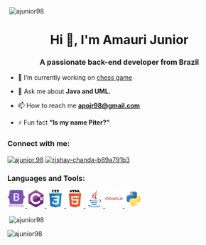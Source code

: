 <p>&nbsp;<img align="center" widht="100" height="400" src="https://gestaodeclinicas.ajmed.com.br/wp-content/uploads/2020/02/developer-dribbble.gif" alt="ajunior98"/></p>
<h1 align="center">Hi 👋, I'm Amauri Junior</h1>
<h3 align="center">A passionate back-end developer from Brazil</h3>


- 🔭 I’m currently working on [chess game](https://github.com/AJunior98/chess-system-java.git)

- 💬 Ask me about **Java and UML.**

- 📫 How to reach me **apojr98@gmail.com**

- ⚡ Fun fact **"Is my name Piter?"**

<h3 align="left">Connect with me:</h3>
<p align="left">
<a href="https://instagram.com/ajunior.98" target="blank"><img align="center" src="https://raw.githubusercontent.com/rahuldkjain/github-profile-readme-generator/master/src/images/icons/Social/instagram.svg" alt="ajunior.98" height="30" width="40" /></a>
<a href="https://www.linkedin.com/in/amauri-junior-757505159/" target="blank"><img align="center" src="https://raw.githubusercontent.com/rahuldkjain/github-profile-readme-generator/master/src/images/icons/Social/linked-in-alt.svg" alt="rishav-chanda-b89a791b3" height="30" width="40" /></a>

</p>

<h3 align="left">Languages and Tools:</h3>
<p align="left"> <a href="https://getbootstrap.com" target="_blank" rel="noreferrer"> <img src="https://raw.githubusercontent.com/devicons/devicon/master/icons/bootstrap/bootstrap-plain-wordmark.svg" alt="bootstrap" width="40" height="40"/> </a> <a href="https://www.w3schools.com/cs/" target="_blank" rel="noreferrer"> <img src="https://raw.githubusercontent.com/devicons/devicon/master/icons/csharp/csharp-original.svg" alt="csharp" width="40" height="40"/> </a> <a href="https://www.w3schools.com/css/" target="_blank" rel="noreferrer"> <img src="https://raw.githubusercontent.com/devicons/devicon/master/icons/css3/css3-original-wordmark.svg" alt="css3" width="40" height="40"/> </a> <a href="https://www.w3.org/html/" target="_blank" rel="noreferrer"> <img src="https://raw.githubusercontent.com/devicons/devicon/master/icons/html5/html5-original-wordmark.svg" alt="html5" width="40" height="40"/> </a> <a href="https://www.java.com" target="_blank" rel="noreferrer"> <img src="https://raw.githubusercontent.com/devicons/devicon/master/icons/java/java-original.svg" alt="java" width="40" height="40"/> </a> <a href="https://www.oracle.com/" target="_blank" rel="noreferrer"> <img src="https://raw.githubusercontent.com/devicons/devicon/master/icons/oracle/oracle-original.svg" alt="oracle" width="40" height="40"/> </a> <a href="https://www.python.org" target="_blank" rel="noreferrer"> <img src="https://raw.githubusercontent.com/devicons/devicon/master/icons/python/python-original.svg" alt="python" width="40" height="40"/> </a> </p>

<p>&nbsp;<img align="center" src="https://github-readme-stats.vercel.app/api?username=ajunior98&show_icons=true&locale=en" alt="ajunior98" /></p>
<p></p>
<p><img align="left" src="https://github-readme-stats.vercel.app/api/top-langs?username=ajunior98&show_icons=true&locale=en&layout=compact" alt="ajunior98" /></p>
